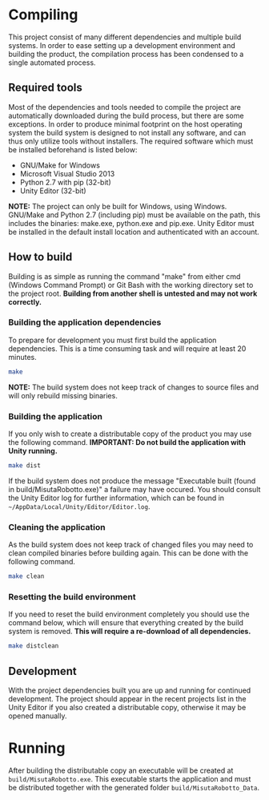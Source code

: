 # Compiling
This project consist of many different dependencies and multiple build systems. In order to ease setting up a development environment and building the product, the compilation process has been condensed to a single automated process.

## Required tools
Most of the dependencies and tools needed to compile the project are automatically downloaded during the build process, but there are some exceptions. In order to produce minimal footprint on the host operating system the build system is designed to not install any software, and can thus only utilize tools without installers. The required software which must be installed beforehand is listed below:

* GNU/Make for Windows
* Microsoft Visual Studio 2013
* Python 2.7 with pip (32-bit)
* Unity Editor (32-bit)

**NOTE:** The project can only be built for Windows, using Windows. GNU/Make and Python 2.7 (including pip) must be available on the path, this includes the binaries: make.exe, python.exe and pip.exe. Unity Editor must be installed in the default install location and authenticated with an account.

## How to build
Building is as simple as running the command "make" from either cmd (Windows Command Prompt) or Git Bash with the working directory set to the project root. **Building from another shell is untested and may not work correctly.**

### Building the application dependencies
To prepare for development you must first build the application dependencies. This is a time consuming task and will require at least 20 minutes.
```bash
make
```

**NOTE:** The build system does not keep track of changes to source files and will only rebuild missing binaries.

### Building the application
If you only wish to create a distributable copy of the product you may use the following command. **IMPORTANT: Do not build the application with Unity running.**

```bash
make dist
```

If the build system does not produce the message "Executable built (found in build/MisutaRobotto.exe)" a failure may have occured. You should consult the Unity Editor log for further information, which can be found in `~/AppData/Local/Unity/Editor/Editor.log`.

### Cleaning the application
As the build system does not keep track of changed files you may need to clean compiled binaries before building again. This can be done with the following command.

```bash
make clean
```

### Resetting the build environment
If you need to reset the build environment completely you should use the command below, which will ensure that everything created by the build system is removed. **This will require a re-download of all dependencies.**
```bash
make distclean
```

## Development
With the project dependencies built you are up and running for continued development. The project should appear in the recent projects list in the Unity Editor if you also created a distributable copy, otherwise it may be opened manually.

# Running
After building the distributable copy an executable will be created at `build/MisutaRobotto.exe`. This executable starts the application and must be distributed together with the generated folder `build/MisutaRobotto_Data`.
